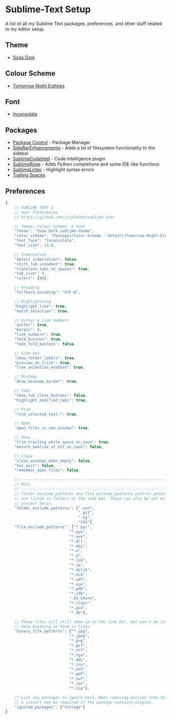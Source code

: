 Sublime-Text Setup
==================

A list of all my Sublime Text packages, preferences, and other stuff related to my editor setup.

Theme
-----
* [Soda Dark](https://github.com/buymeasoda/soda-theme/)

Colour Scheme
-------------
* [Tomorrow Night Eighties](https://github.com/chriskempson/tomorrow-theme/blob/master/textmate/Tomorrow-Night-Eighties.tmTheme)

Font
----
* [Inconsolata](http://www.levien.com/type/myfonts/inconsolata.html)

Packages
--------

* [Package Control](http://wbond.net/sublime_packages/package_control) - Package Manager
* [SideBarEnhancements](https://github.com/titoBouzout/SideBarEnhancements) - Adds a lot of filesystem functionality to the sidebar
* [SublimeCodeIntel](https://github.com/Kronuz/SublimeCodeIntel) - Code Intelligence plugin
* [SublimeRope](https://github.com/JulianEberius/SublimeRope) - Adds Python completions and some IDE-like functions
* [SublimeLinter](https://github.com/SublimeLinter/SublimeLinter) - Highlight syntax errors
* [Trailing Spaces](https://github.com/SublimeText/TrailingSpaces)

Preferences
-----------
```js
{
    // SUBLIME TEXT 2
    // User Preferences
    // https://github.com/jvrplmlmn/sublime-text

    // Theme, Colour Scheme, & Font
    "theme": "Soda Dark.sublime-theme",
    "color_scheme": "Packages/Color Scheme - Default/Tomorrow-Night-Eighties.tmTheme",
    "font_face": "Inconsolata",
    "font_size": 14.0,

    // Indentation
    "detect_indentation": false,
    "shift_tab_unindent": true,
    "translate_tabs_to_spaces": true,
    "tab_size": 4,
    "rulers": [80],

    // Encoding
    "fallback_encoding": "UTF-8",

    // Highlightning
    "highlight_line": true,
    "match_selection": true,

    // Gutter & line numbers
    "gutter": true,
    "margin": 0,
    "line_numbers": true,
    "fold_buttons": true,
    "fade_fold_buttons": false,

    // Side bar
    "show_folder_labels": true,
    "preview_on_click": true,
    "tree_animation_enabled": true,

    // Minimap
    "draw_minimap_border": true,

    // Tabs
    "show_tab_close_buttons": false,
    "highlight_modified_tabs": true,

    // Find
    "find_selected_text:": true,

    // Open
    "open_files_in_new_window": true,

    // Save
    "trim_trailing_white_space_on_save": true,
    "ensure_newline_at_eof_on_save": false,

    // Close
    "close_windows_when_empty": false,
    "hot_exit": false,
    "remember_open_files": false,

    // ---------------------------------------------------------------------
    // Misc
    // ---------------------------------------------------------------------
    // folder_exclude_patterns and file_exclude_patterns control which files
    // are listed in folders on the side bar. These can also be set on a per-
    // project basis.
    "folder_exclude_patterns": [".svn",
                                ".git",
                                ".hg",
                                "CVS"],
    "file_exclude_patterns": ["*.pyc",
                            "*.pyo",
                            "*.exe",
                            "*.dll",
                            "*.obj",
                            "*.o",
                            "*.a",
                            "*.lib",
                            "*.so",
                            "*.dylib",
                            "*.ncb",
                            "*.sdf",
                            "*.suo",
                            "*.pdb",
                            "*.idb",
                            ".DS_Store",
                            "*.class",
                            "*.psd",
                            "*.db"],

    // These files will still show up in the side bar, but won't be included in
    // Goto Anything or Find in Files
    "binary_file_patterns": ["*.jpg",
                            "*.jpeg",
                            "*.png",
                            "*.gif",
                            "*.ttf",
                            "*.tga",
                            "*.dds",
                            "*.ico",
                            "*.eot",
                            "*.pdf",
                            "*.swf",
                            "*.jar",
                            "*.zip"],

    // List any packages to ignore here. When removing entries from this list,
    // a restart may be required if the package contains plugins.
    "ignored_packages": ["Vintage"]
}
```

